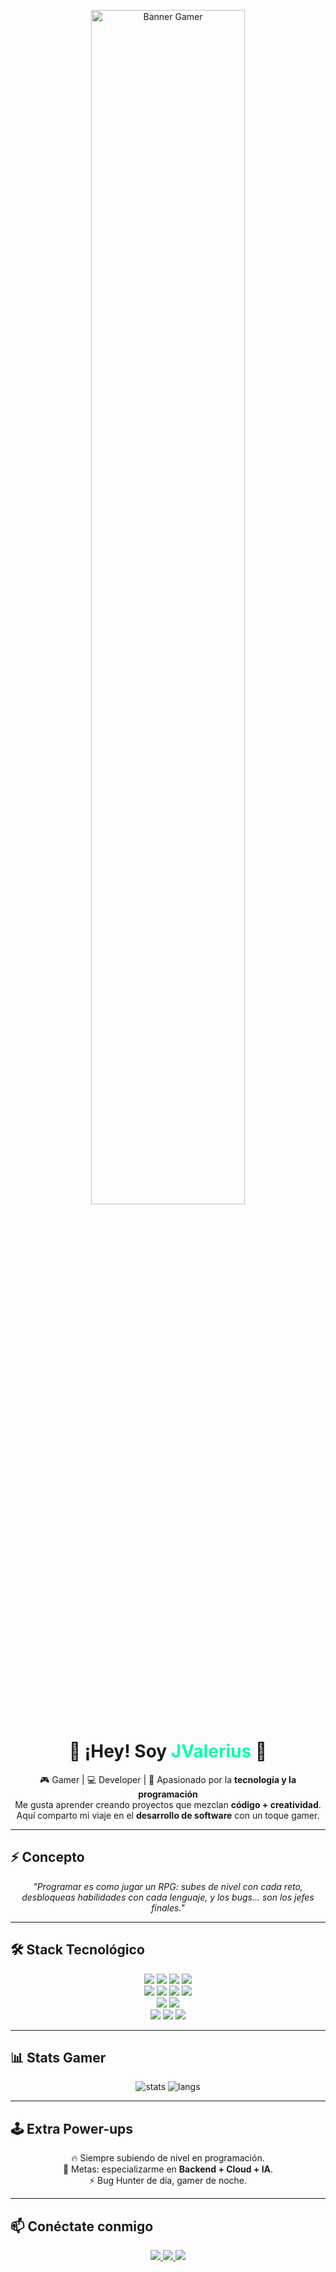 <!-- Avatar gamer centrado -->
<p align="center">
  <img src="https://i.pinimg.com/736x/59/12/35/59123558e06cdea1fe703053380ab87b.jpg" alt="Banner Gamer" width="70%" />
</p>

<h1 align="center">👾 ¡Hey! Soy <span style="color:#00FFAA">JValerius</span> 👾</h1>

<p align="center">
🎮 Gamer | 💻 Developer | 🚀 Apasionado por la <b>tecnología y la programación</b><br>
Me gusta aprender creando proyectos que mezclan <b>código + creatividad</b>.<br>
Aquí comparto mi viaje en el <b>desarrollo de software</b> con un toque gamer.
</p>

---

## ⚡ Concepto
<p align="center"><i>
"Programar es como jugar un RPG: subes de nivel con cada reto,<br>
desbloqueas habilidades con cada lenguaje, y los bugs… son los jefes finales."
</i></p>

---

## 🛠️ Stack Tecnológico

<p align="center">
<!-- Lenguajes -->
<img src="https://img.shields.io/badge/Java-ED8B00?style=for-the-badge&logo=java&logoColor=white"/>
<img src="https://img.shields.io/badge/Python-3776AB?style=for-the-badge&logo=python&logoColor=white"/>
<img src="https://img.shields.io/badge/JavaScript-F7DF1E?style=for-the-badge&logo=javascript&logoColor=black"/>
<img src="https://img.shields.io/badge/TypeScript-3178C6?style=for-the-badge&logo=typescript&logoColor=white"/><br>

<!-- Frameworks -->
<img src="https://img.shields.io/badge/SpringBoot-6DB33F?style=for-the-badge&logo=springboot&logoColor=white"/>
<img src="https://img.shields.io/badge/Angular-DD0031?style=for-the-badge&logo=angular&logoColor=white"/>
<img src="https://img.shields.io/badge/Node.js-339933?style=for-the-badge&logo=node.js&logoColor=white"/>
<img src="https://img.shields.io/badge/Docker-2496ED?style=for-the-badge&logo=docker&logoColor=white"/><br>

<!-- Bases de Datos -->
<img src="https://img.shields.io/badge/PostgreSQL-316192?style=for-the-badge&logo=postgresql&logoColor=white"/>
<img src="https://img.shields.io/badge/MySQL-005C84?style=for-the-badge&logo=mysql&logoColor=white"/><br>

<!-- Herramientas -->
<img src="https://img.shields.io/badge/Git-F05033?style=for-the-badge&logo=git&logoColor=white"/>
<img src="https://img.shields.io/badge/Linux-FCC624?style=for-the-badge&logo=linux&logoColor=black"/>
<img src="https://img.shields.io/badge/VSCode-007ACC?style=for-the-badge&logo=visualstudiocode&logoColor=white"/>
</p>

---

## 📊 Stats Gamer

<p align="center">
  <img src="https://github-readme-stats.vercel.app/api?username=JohanTomas&show_icons=true&theme=tokyonight" alt="stats"/>
  <img src="https://github-readme-stats.vercel.app/api/top-langs/?username=JohanTomas&layout=compact&theme=tokyonight" alt="langs"/>
</p>

---

## 🕹️ Extra Power-ups
<p align="center">
🔥 Siempre subiendo de nivel en programación.<br>
🎯 Metas: especializarme en <b>Backend + Cloud + IA</b>.<br>
⚡ Bug Hunter de día, gamer de noche.
</p>

---

## 📫 Conéctate conmigo  

<p align="center">
  <a href="https://www.linkedin.com/in/johan-tomas-malasquez-valerio-51a616274">
    <img src="https://img.shields.io/badge/LinkedIn-0A66C2?style=for-the-badge&logo=linkedin&logoColor=white"/>
  </a>
  <a href="https://twitter.com/jvaleriuscode">
    <img src="https://img.shields.io/badge/Twitter-1DA1F2?style=for-the-badge&logo=twitter&logoColor=white"/>
  </a>
  <a href="https://github.com/JohanTomas">
    <img src="https://img.shields.io/badge/GitHub-000000?style=for-the-badge&logo=github&logoColor=white"/>
  </a>
</p>
